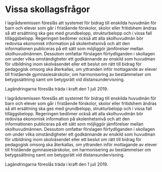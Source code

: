 # Vissa skollagsfrågor

I lagrådsremissen föreslås att systemet för bidrag till enskilda huvudmän för barn och elever som går i fristående förskolor, skolor eller fritidshem ändras så att ersättning ska ges med grundbelopp, strukturbelopp och i vissa fall tilläggsbelopp. Regeringen bedömer också att alla skolhuvudmän bör redovisa ekonomisk information på skolenhetsnivå och att den informationen publiceras på ett sätt som möjliggör jämförelser mellan skolhuvudmännen. Dessutom omfattar förslagen förtydliganden i skollagen om under vilka omständigheter ett godkännande av enskild som huvudman för utbildning inom skolväsendet eller ett beslut om rätt till bidrag för pedagogisk omsorg ska återkallas, om yttranden inför mottagande av elever till fristående gymnasiesärskolor, om harmonisering av bestämmelser om betygssättning samt om betygsrätt vid distansundervisning.

Lagändringarna föreslås träda i kraft den 1 juli 2019.

I lagrådsremissen föreslås att systemet för bidrag till enskilda huvudmän för barn och elever som går i fristående förskolor, skolor eller fritidshem ändras så att ersättning ska ges med grundbelopp, strukturbelopp och i vissa fall tilläggsbelopp. Regeringen bedömer också att alla skolhuvudmän bör redovisa ekonomisk information på skolenhetsnivå och att den informationen publiceras på ett sätt som möjliggör jämförelser mellan skolhuvudmännen. Dessutom omfattar förslagen förtydliganden i skollagen om under vilka omständigheter ett godkännande av enskild som huvudman för utbildning inom skolväsendet eller ett beslut om rätt till bidrag för pedagogisk omsorg ska återkallas, om yttranden inför mottagande av elever till fristående gymnasiesärskolor, om harmonisering av bestämmelser om betygssättning samt om betygsrätt vid distansundervisning.

Lagändringarna föreslås träda i kraft den 1 juli 2019.
